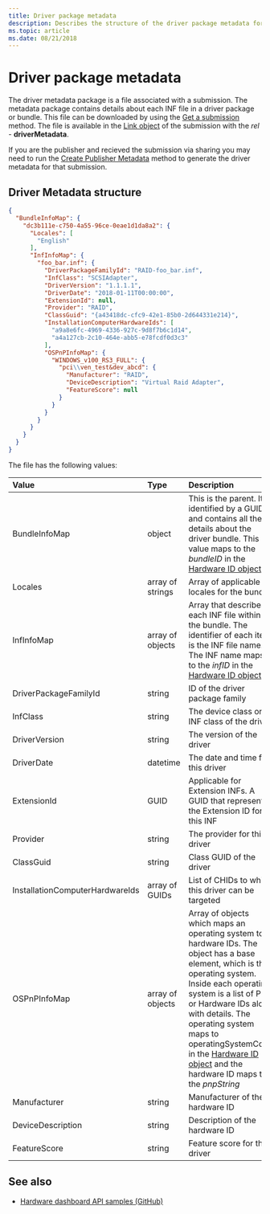 ```yaml
---
title: Driver package metadata
description: Describes the structure of the driver package metadata for Partner Center submissions.
ms.topic: article
ms.date: 08/21/2018
---
```


# Driver package metadata

The driver metadata package is a file associated with a submission. The metadata package contains details about each INF file in a driver package or bundle. This file can be downloaded by using the [Get a submission](get-a-submission.md) method. The file is available in the [Link object](get-product-data.md#link-object) of the submission with the *rel* - **driverMetadata**. 

If you are the publisher and recieved the submission via sharing you may need to run the [Create Publisher Metadata](create-publisher-metadata.md) method to generate the driver metadata for that submission.

## Driver Metadata structure

```json
{
  "BundleInfoMap": {
    "dc3b111e-c750-4a55-96ce-0eae1d1da8a2": {
      "Locales": [
        "English"
      ],
      "InfInfoMap": {
        "foo_bar.inf": {
          "DriverPackageFamilyId": "RAID-foo_bar.inf",
          "InfClass": "SCSIAdapter",
          "DriverVersion": "1.1.1.1",
          "DriverDate": "2018-01-11T00:00:00",
          "ExtensionId": null,
          "Provider": "RAID",
          "ClassGuid": "{a43418dc-cfc9-42e1-85b0-2d644331e214}",
          "InstallationComputerHardwareIds": [
            "a9a8e6fc-4969-4336-927c-9d8f7b6c1d14",
            "a4a127cb-2c10-464e-abb5-e78fcdf0d3c3"
          ],
          "OSPnPInfoMap": {
            "WINDOWS_v100_RS3_FULL": {
              "pci\\ven_test&dev_abcd": {
                "Manufacturer": "RAID",
                "DeviceDescription": "Virtual Raid Adapter",
                "FeatureScore": null
              }
            }
          }
        }
      }
    }
  }
}
```

The file has the following values:

| Value | Type | Description |
|:--|:--|:--|
|BundleInfoMap|object|This is the parent. It is identified by a GUID and contains all the details about the driver bundle. This value maps to the *bundleID* in the [Hardware ID object](get-shipping-labels.md#hardware-id-object)|
|Locales|array of strings|Array of applicable locales for the bundle|
|InfInfoMap|array of objects|Array that describes each INF file within the bundle. The identifier of each item is the INF file name. The INF name maps to the *infID* in the [Hardware ID object](get-shipping-labels.md#hardware-id-object).|
|DriverPackageFamilyId|string|ID of the driver package family|
|InfClass|string|The device class or INF class of the driver|
|DriverVersion|string|The version of the driver|
|DriverDate|datetime|The date and time for this driver|
|ExtensionId|GUID|Applicable for Extension INFs. A GUID that represents the Extension ID for this INF|
|Provider|string|The provider for this driver|
|ClassGuid|string|Class GUID of the driver|
|InstallationComputerHardwareIds|array of GUIDs|List of CHIDs to which this driver can be targeted|
|OSPnPInfoMap|array of objects|Array of objects which maps an operating system to hardware IDs. The object has a base element, which is the operating system. Inside each operating system is a list of PNP or Hardware IDs along with details. The operating system maps to operatingSystemCode in the [Hardware ID object](get-shipping-labels.md#hardware-id-object) and the hardware ID maps to the *pnpString*|
|Manufacturer|string|Manufacturer of the hardware ID|
|DeviceDescription|string|Description of the hardware ID|
|FeatureScore|string|Feature score for the driver|

## See also

- [Hardware dashboard API samples (GitHub)](https://aka.ms/hpc_async_api_samples)
